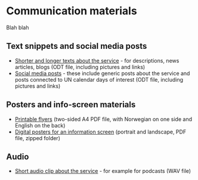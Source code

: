 # Communication materials

Blah blah

## Text snippets and social media posts
- [Shorter and longer texts about the service](https://github.com/SDGforskning/communication-materials/raw/main/information-short-articles.odt) - for descriptions, news articles, blogs (ODT file, including pictures and links)
- [Social media posts](https://github.com/SDGforskning/communication-materials/raw/main/social-media-days.odt) - these include generic posts about the service and posts connected to UN calendar days of interest (ODT file, including pictures and links)

## Posters and info-screen materials

- [Printable flyers](https://github.com/SDGforskning/communication-materials/raw/main/flyer-twosided-english-norwegian.pdf) (two-sided A4 PDF file, with Norwegian on one side and English on the back)
- [Digital posters for an information screen](https://github.com/SDGforskning/communication-materials/raw/main/Infoscreen.zip) (portrait and landscape, PDF file, zipped folder)

## Audio

- [Short audio clip about the service](https://github.com/SDGforskning/communication-materials/raw/main/audioclip-about.wav) - for example for podcasts (WAV file)

